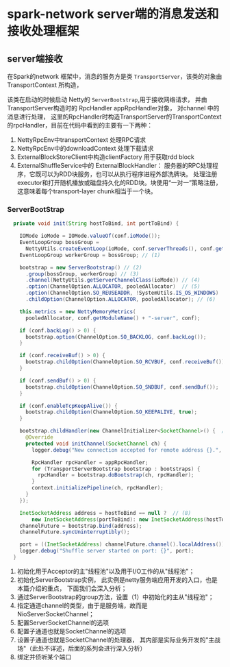 # spark-network server端的消息发送和接收处理框架

## server端接收
在Spark的network 框架中，消息的服务方是类 `TransportServer`，该类的对象由TransportContext 所构造，

该类在启动的时候启动 Netty的 `ServerBootstrap`,用于接收网络请求， 并由TransportServer构造时的
RpcHandler appRpcHandler对象， 对channel 中的消息进行处理， 这里的RpcHandler时构造TransportServer的TransportContext
的rpcHandler，目前在代码中看到的主要有一下两种：

 1. NettyRpcEnv中transportContext 处理RPC请求
 2. NettyRpcEnv中的downloadContext 处理下载请求
 3. ExternalBlockStoreClient中构造clientFactory 用于获取rdd block
 3. ExternalShuffleService中的 ExternalBlockHandler： 服务器的RPC处理程序，它既可以为RDD块服务，也可以从执行程序进程外部洗牌块。
 处理注册executor和打开随机播放或磁盘持久化的RDD块。块使用“一对一”策略注册，这意味着每个transport-layer chunk相当于一个块。
 
 
### ServerBootStrap

```java
  private void init(String hostToBind, int portToBind) {

    IOMode ioMode = IOMode.valueOf(conf.ioMode());
    EventLoopGroup bossGroup =
      NettyUtils.createEventLoop(ioMode, conf.serverThreads(), conf.getModuleName() + "-server");
    EventLoopGroup workerGroup = bossGroup; // (1)

    bootstrap = new ServerBootstrap() // (2)
      .group(bossGroup, workerGroup) // (3)
      .channel(NettyUtils.getServerChannelClass(ioMode)) // (4)
      .option(ChannelOption.ALLOCATOR, pooledAllocator)  // (5)
      .option(ChannelOption.SO_REUSEADDR, !SystemUtils.IS_OS_WINDOWS)  // (5) 
      .childOption(ChannelOption.ALLOCATOR, pooledAllocator); // (6)

    this.metrics = new NettyMemoryMetrics(
      pooledAllocator, conf.getModuleName() + "-server", conf);

    if (conf.backLog() > 0) {
      bootstrap.option(ChannelOption.SO_BACKLOG, conf.backLog());
    }

    if (conf.receiveBuf() > 0) {
      bootstrap.childOption(ChannelOption.SO_RCVBUF, conf.receiveBuf());
    }

    if (conf.sendBuf() > 0) {
      bootstrap.childOption(ChannelOption.SO_SNDBUF, conf.sendBuf());
    }

    if (conf.enableTcpKeepAlive()) {
      bootstrap.childOption(ChannelOption.SO_KEEPALIVE, true);
    }

    bootstrap.childHandler(new ChannelInitializer<SocketChannel>() {  // (7)
      @Override
      protected void initChannel(SocketChannel ch) {
        logger.debug("New connection accepted for remote address {}.", ch.remoteAddress());

        RpcHandler rpcHandler = appRpcHandler;
        for (TransportServerBootstrap bootstrap : bootstraps) {
          rpcHandler = bootstrap.doBootstrap(ch, rpcHandler);
        }
        context.initializePipeline(ch, rpcHandler);
      }
    });

    InetSocketAddress address = hostToBind == null ?  // (8)
        new InetSocketAddress(portToBind): new InetSocketAddress(hostToBind, portToBind);
    channelFuture = bootstrap.bind(address);
    channelFuture.syncUninterruptibly();

    port = ((InetSocketAddress) channelFuture.channel().localAddress()).getPort();
    logger.debug("Shuffle server started on port: {}", port);
  }
```

 1. 初始化用于Acceptor的主"线程池"以及用于I/O工作的从"线程池"；
 2. 初始化ServerBootstrap实例， 此实例是netty服务端应用开发的入口，也是本篇介绍的重点， 下面我们会深入分析；
 3. 通过ServerBootstrap的group方法，设置（1）中初始化的主从"线程池"；
 4. 指定通道channel的类型，由于是服务端，故而是NioServerSocketChannel；
 5. 配置ServerSocketChannel的选项
 6. 配置子通道也就是SocketChannel的选项
 7. 设置子通道也就是SocketChannel的处理器， 其内部是实际业务开发的"主战场"（此处不详述，后面的系列会进行深入分析）
 8. 绑定并侦听某个端口